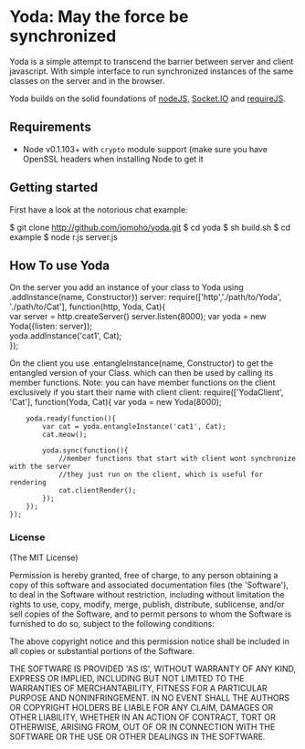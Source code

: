 Yoda: May the force be synchronized
===================================

Yoda is a simple attempt to transcend the barrier between server and client 
javascript. With simple interface to run synchronized instances of the same 
classes on the server and in the browser.

Yoda builds on the solid foundations of [nodeJS](http://nodejs.org/), 
[Socket.IO](http://socket.io/) and [requireJS](http://requirejs.org/).

## Requirements

- Node v0.1.103+ with `crypto` module support (make sure you have OpenSSL
  headers when installing Node to get it

## Getting started

First have a look at the notorious chat example:

$ git clone http://github.com/jomoho/yoda.git
$ cd yoda
$ sh build.sh
$ cd example
$ node r.js server.js

## How To use Yoda

On the server you add an instance of your class to Yoda using .addInstance(name, Constructor}) 
server: 
	require(['http','./path/to/Yoda', './path/to/Cat'], function(http, Yoda, Cat){	
		var server = http.createServer()
		server.listen(8000);
		var yoda = new Yoda({listen: server});	
		yoda.addInstance('cat1', Cat);	
	});

On the client you use .entangleInstance(name, Constructor) to get the entangled version of your Class.
which can then be used by calling its member functions.
Note: you can have member functions on the client exclusively if you start their name with client
client:
	require(['YodaClient', 'Cat'], function(Yoda, Cat){	
		var yoda = new Yoda(8000);		
		
		yoda.ready(function(){		
			var cat = yoda.entangleInstance('cat1', Cat);				
			cat.meow();
						
			yoda.sync(function(){
				//member functions that start with client wont synchronize with the server
				//they just run on the client, which is useful for rendering
				cat.clientRender();
			});
		});	
	});


### License 

(The MIT License)

Permission is hereby granted, free of charge, to any person obtaining
a copy of this software and associated documentation files (the
'Software'), to deal in the Software without restriction, including
without limitation the rights to use, copy, modify, merge, publish,
distribute, sublicense, and/or sell copies of the Software, and to
permit persons to whom the Software is furnished to do so, subject to
the following conditions:

The above copyright notice and this permission notice shall be
included in all copies or substantial portions of the Software.

THE SOFTWARE IS PROVIDED 'AS IS', WITHOUT WARRANTY OF ANY KIND,
EXPRESS OR IMPLIED, INCLUDING BUT NOT LIMITED TO THE WARRANTIES OF
MERCHANTABILITY, FITNESS FOR A PARTICULAR PURPOSE AND NONINFRINGEMENT.
IN NO EVENT SHALL THE AUTHORS OR COPYRIGHT HOLDERS BE LIABLE FOR ANY
CLAIM, DAMAGES OR OTHER LIABILITY, WHETHER IN AN ACTION OF CONTRACT,
TORT OR OTHERWISE, ARISING FROM, OUT OF OR IN CONNECTION WITH THE
SOFTWARE OR THE USE OR OTHER DEALINGS IN THE SOFTWARE.